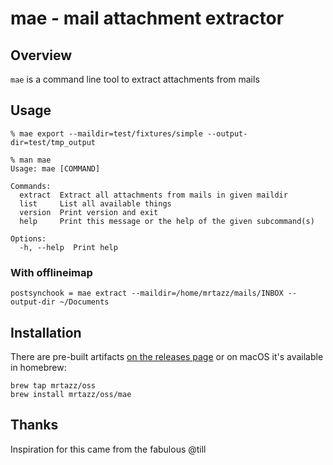 # mae - mail attachment extractor

## Overview

`mae` is a command line tool to extract attachments from mails


## Usage

```
% mae export --maildir=test/fixtures/simple --output-dir=test/tmp_output
```

```
% man mae
Usage: mae [COMMAND]

Commands:
  extract  Extract all attachments from mails in given maildir
  list     List all available things
  version  Print version and exit
  help     Print this message or the help of the given subcommand(s)

Options:
  -h, --help  Print help
```

### With offlineimap

```
postsynchook = mae extract --maildir=/home/mrtazz/mails/INBOX --output-dir ~/Documents
```

## Installation

There are pre-built artifacts [on the releases page](https://github.com/mrtazz/mae/releases)
or on macOS it's available in homebrew:

```
brew tap mrtazz/oss
brew install mrtazz/oss/mae
```

## Thanks

Inspiration for this came from the fabulous @till
